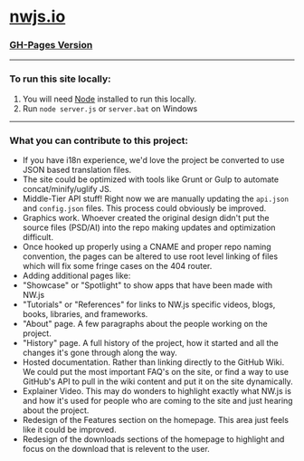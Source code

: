 # [nwjs.io](http://nwjs.io)

### [GH-Pages Version](http://TheJaredWilcurt.github.io/website)

* * *

### To run this site locally:

1. You will need [Node](http://nodejs.org) installed to run this locally.
2. Run `node server.js` or `server.bat` on Windows

* * *

### What you can contribute to this project:

* If you have i18n experience, we'd love the project be converted to use JSON based translation files.
* The site could be optimized with tools like Grunt or Gulp to automate concat/minify/uglify JS.
* Middle-Tier API stuff! Right now we are manually updating the `api.json` and `config.json` files. This process could obviously be improved.
* Graphics work. Whoever created the original design didn't put the source files (PSD/AI) into the repo making updates and optimization difficult.
* Once hooked up properly using a CNAME and proper repo naming convention, the pages can be altered to use root level linking of files which will fix some fringe cases on the 404 router.
* Adding additional pages like:
 * "Showcase" or "Spotlight" to show apps that have been made with NW.js
 * "Tutorials" or "References" for links to NW.js specific videos, blogs, books, libraries, and frameworks.
 * "About" page. A few paragraphs about the people working on the project.
 * "History" page. A full history of the project, how it started and all the changes it's gone through along the way.
 * Hosted documentation. Rather than linking directly to the GitHub Wiki. We could put the most important FAQ's on the site, or find a way to use GitHub's API to pull in the wiki content and put it on the site dynamically.
* Explainer Video. This may do wonders to highlight exactly what NW.js is and how it's used for people who are coming to the site and just hearing about the project.
* Redesign of the Features section on the homepage. This area just feels like it could be improved.
* Redesign of the downloads sections of the homepage to highlight and focus on the download that is relevent to the user.
